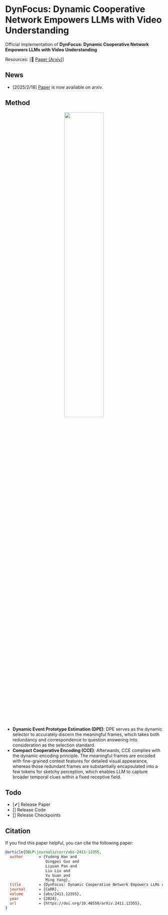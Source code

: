 # DynFocus: Dynamic Cooperative Network Empowers LLMs with Video Understanding

Official implementation of **DynFocus: Dynamic Cooperative Network Empowers LLMs with Video Understanding**

Resources: [📑 <a href="https://arxiv.org/abs/2411.12355">Paper (Arxiv)</a>]

## News

- [2025/2/18] <a href="https://arxiv.org/abs/2411.12355">Paper</a> is now available on arxiv.

## Method

<div align="center">
    <img src="assets/images/framework.jpg" width="50%" />
</div>

- **Dynamic Event Prototype Estimation (DPE)**: DPE serves as the dynamic selector to accurately discern the meaningful frames, which takes both
 redundancy and correspondence to question answering into consideration as the selection standard. 
- **Compact Cooperative Encoding (CCE)**: Afterwards, CCE complies with the dynamic encoding principle. The meaningful frames are encoded with fine-grained context features for detailed visual appearance, whereas those redundant frames are substantially encapsulated into a few tokens for sketchy perception, which enables LLM to capture broader temporal clues within a fixed receptive field.


## Todo

- [&#10004;] Release Paper
- [] Release Code
- [] Release Checkpoints

## Citation

If you find this paper helpful, you can cite the following paper:

```bibtex
@article{DBLP:journals/corr/abs-2411-12355,
  author       = {Yudong Han and
                  Qingpei Guo and
                  Liyuan Pan and
                  Liu Liu and
                  Yu Guan and
                  Ming Yang},
  title        = {DynFocus: Dynamic Cooperative Network Empowers LLMs with Video Understanding},
  journal      = {CoRR},
  volume       = {abs/2411.12355},
  year         = {2024},
  url          = {https://doi.org/10.48550/arXiv.2411.12355},
}
```

